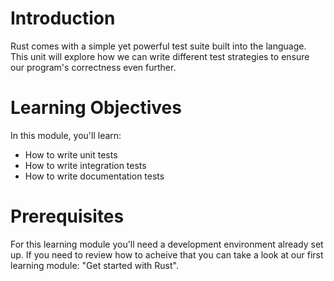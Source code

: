 # Introduction

Rust comes with a simple yet powerful test suite built into the language. This unit will explore how
we can write different test strategies to ensure our program's correctness even further.

# Learning Objectives

In this module, you'll learn:

-   How to write unit tests
-   How to write integration tests
-   How to write documentation tests

# Prerequisites

For this learning module you'll need a development environment already set up. If you need to review
how to acheive that you can take a look at our first learning module: "Get started with Rust".
